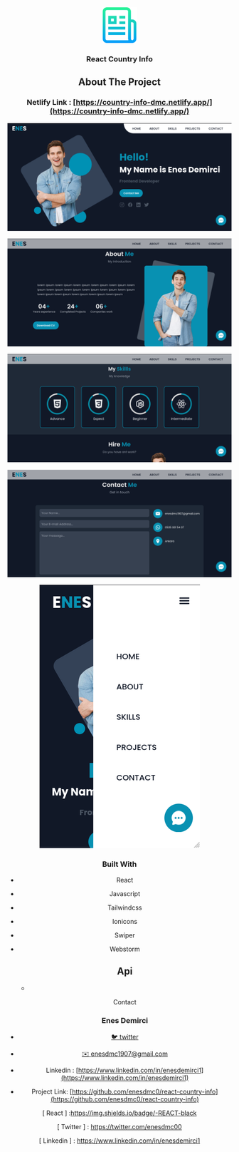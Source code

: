 


<div align="center">
  <a href="https://github.com/github_username/repo_name">
    <img src="images/logo.png" alt="Logo" width="80" height="80">
  </a>
<h3 align="center">React Country Info</h3>



## About The Project

### Netlify Link :  [https://country-info-dmc.netlify.app/](https://country-info-dmc.netlify.app/)



![Blog Site Preview][product-screenshot]

![Blog-Preview-About](images/img2.png)

![Blog-preview-Skills](images/img3.png)

![Blog-Preview-Projects](images/img4.png)



![Blog-Projects-Preview](images/img5.png)





### Built With

* React

* Javascript

* Tailwindcss

* Ionicons

* Swiper

* Webstorm

  

  ## Api 

  -

  

  Contact

  ### Enes Demirci

- [🐦 twitter](https://twitter.com/enesdmc00) 
- [ ✉️ enesdmc1907@gmail.com]()
- Linkedin : [https://www.linkedin.com/in/enesdemirci1](https://www.linkedin.com/in/enesdemirci1)

- Project Link: [https://github.com/enesdmc0/react-country-info](https://github.com/enesdmc0/react-country-info)

  

[product-screenshot]: images/img1.png

[ React ] :https://img.shields.io/badge/-REACT-black

[ Twitter ] : https://twitter.com/enesdmc00

[ Linkedin ] : https://www.linkedin.com/in/enesdemirci1

